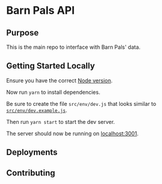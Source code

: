 # Barn Pals API

## Purpose

This is the main repo to interface with Barn Pals' data.

## Getting Started Locally

Ensure you have the correct [Node version](./package.json).

Now run `yarn` to install dependencies.

Be sure to create the file `src/env/dev.js` that looks similar to [`src/env/dev.example.js`](./src/env/dev.example.js).

Then run `yarn start` to start the dev server.

The server should now be running on [localhost:3001](http://localhost:3001).

## Deployments



## Contributing



